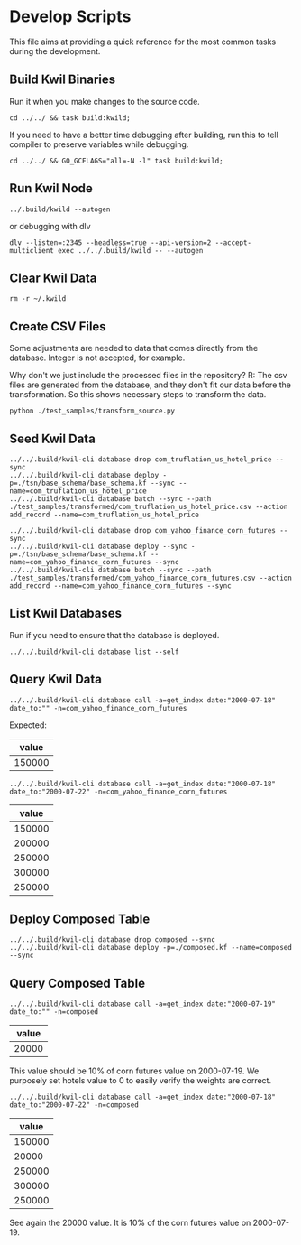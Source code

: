 # Develop Scripts

This file aims at providing a quick reference for the most common tasks during the development.

## Build Kwil Binaries

Run it when you make changes to the source code.

```shell
cd ../../ && task build:kwild;
```

If you need to have a better time debugging after building, run this to tell compiler to preserve variables while debugging.

```shell
cd ../../ && GO_GCFLAGS="all=-N -l" task build:kwild;
```

## Run Kwil Node

```shell
../.build/kwild --autogen
```

or debugging with dlv

```shell
dlv --listen=:2345 --headless=true --api-version=2 --accept-multiclient exec ../../.build/kwild -- --autogen
```

## Clear Kwil Data

```shell
rm -r ~/.kwild
```

## Create CSV Files

Some adjustments are needed to data that comes directly from the database. Integer is not accepted, for example.

Why don't we just include the processed files in the repository?
R: The csv files are generated from the database, and they don't fit our data before the transformation. So this shows necessary steps to transform the data.

```shell
python ./test_samples/transform_source.py
```

## Seed Kwil Data

```shell
../../.build/kwil-cli database drop com_truflation_us_hotel_price --sync
../../.build/kwil-cli database deploy -p=./tsn/base_schema/base_schema.kf --sync --name=com_truflation_us_hotel_price
../../.build/kwil-cli database batch --sync --path ./test_samples/transformed/com_truflation_us_hotel_price.csv --action add_record --name=com_truflation_us_hotel_price
```

```shell
../../.build/kwil-cli database drop com_yahoo_finance_corn_futures --sync
../../.build/kwil-cli database deploy --sync -p=./tsn/base_schema/base_schema.kf --name=com_yahoo_finance_corn_futures --sync
../../.build/kwil-cli database batch --sync --path ./test_samples/transformed/com_yahoo_finance_corn_futures.csv --action add_record --name=com_yahoo_finance_corn_futures --sync
```

## List Kwil Databases

Run if you need to ensure that the database is deployed.

```shell
../../.build/kwil-cli database list --self
```

## Query Kwil Data

```shell
../../.build/kwil-cli database call -a=get_index date:"2000-07-18" date_to:"" -n=com_yahoo_finance_corn_futures
```

Expected:

| value  |
|--------|
| 150000 |

```shell
../../.build/kwil-cli database call -a=get_index date:"2000-07-18" date_to:"2000-07-22" -n=com_yahoo_finance_corn_futures
```

| value  |
|--------|
| 150000 |
| 200000 |
| 250000 |
| 300000 |
| 250000 |

## Deploy Composed Table

```shell
../../.build/kwil-cli database drop composed --sync
../../.build/kwil-cli database deploy -p=./composed.kf --name=composed --sync
```

## Query Composed Table

```shell
../../.build/kwil-cli database call -a=get_index date:"2000-07-19" date_to:"" -n=composed
```

| value |
|-------|
| 20000 |

This value should be 10% of corn futures value on 2000-07-19. We purposely set hotels value to 0 to easily verify the
weights are correct.

```shell
../../.build/kwil-cli database call -a=get_index date:"2000-07-18" date_to:"2000-07-22" -n=composed
```

| value  |
|--------|
| 150000 |
| 20000  |
| 250000 |
| 300000 |
| 250000 |

See again the 20000 value. It is 10% of the corn futures value on 2000-07-19.